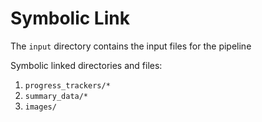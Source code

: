 # Symbolic Link

The `input` directory contains the input files for the pipeline

Symbolic linked directories and files:
1. `progress_trackers/*`
2. `summary_data/*`
3. `images/`